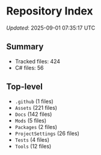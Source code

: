# Repository Index

_Updated_: 2025-09-01 07:35:17 UTC

## Summary
- Tracked files: 424
- C# files: 56

## Top-level
- `.github` (1 files)
- `Assets` (221 files)
- `Docs` (142 files)
- `Mods` (5 files)
- `Packages` (2 files)
- `ProjectSettings` (26 files)
- `Tests` (4 files)
- `Tools` (12 files)

